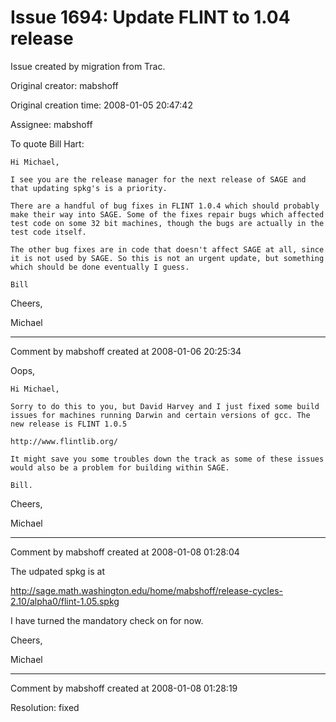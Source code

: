 # Issue 1694: Update FLINT to 1.04 release

Issue created by migration from Trac.

Original creator: mabshoff

Original creation time: 2008-01-05 20:47:42

Assignee: mabshoff

To quote Bill Hart:

```
Hi Michael,

I see you are the release manager for the next release of SAGE and
that updating spkg's is a priority.

There are a handful of bug fixes in FLINT 1.0.4 which should probably
make their way into SAGE. Some of the fixes repair bugs which affected
test code on some 32 bit machines, though the bugs are actually in the
test code itself.

The other bug fixes are in code that doesn't affect SAGE at all, since
it is not used by SAGE. So this is not an urgent update, but something
which should be done eventually I guess.

Bill
```


Cheers,

Michael


---

Comment by mabshoff created at 2008-01-06 20:25:34

Oops,

```
Hi Michael,

Sorry to do this to you, but David Harvey and I just fixed some build
issues for machines running Darwin and certain versions of gcc. The
new release is FLINT 1.0.5

http://www.flintlib.org/

It might save you some troubles down the track as some of these issues
would also be a problem for building within SAGE.

Bill.
```


Cheers,

Michael


---

Comment by mabshoff created at 2008-01-08 01:28:04

The udpated spkg is at 

http://sage.math.washington.edu/home/mabshoff/release-cycles-2.10/alpha0/flint-1.05.spkg

I have turned the mandatory check on for now.

Cheers,

Michael


---

Comment by mabshoff created at 2008-01-08 01:28:19

Resolution: fixed
